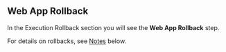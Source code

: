 ## Web App Rollback

In the Execution Rollback section you will see the **Web App Rollback** step.

For details on rollbacks, see [Notes](#notes) below.
